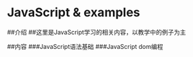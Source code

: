# JavaScript & examples
##介绍
##这里是JavaScript学习的相关内容，以教学中的例子为主

##内容
###JavaScript语法基础
###JavaScript dom编程
